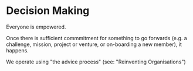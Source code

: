 # Decision Making

Everyone is empowered.

Once there is sufficient commmitment for something to go forwards (e.g. a challenge, mission, project or venture, or on-boarding a new member), it happens.

We operate using "the advice process" (see: "Reinventing Organisations")

